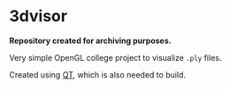 # 3dvisor
**Repository created for archiving purposes.**

Very simple OpenGL college project to visualize `.ply` files.

Created using [QT](https://www.qt.io/), which is also needed to build.
